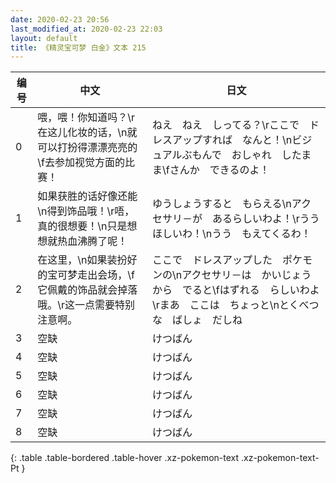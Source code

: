 ```yaml
---
date: 2020-02-23 20:56
last_modified_at: 2020-02-23 22:03
layout: default
title: 《精灵宝可梦 白金》文本 215
---
```

| 编号 | 中文 | 日文 |
| ---- | ---- | ---- |
| 0 | 喂，喂！你知道吗？\r在这儿化妆的话，\n就可以打扮得漂漂亮亮的\f去参加视觉方面的比赛！ | ねえ　ねえ　しってる？\rここで　ドレスアップすれば　なんと！\nビジュアルぶもんで　おしゃれ　したまま\fさんか　できるのよ！ |
| 1 | 如果获胜的话好像还能\n得到饰品哦！\r唔，真的很想要！\n只是想想就热血沸腾了呢！ | ゆうしょうすると　もらえる\nアクセサリ－が　あるらしいわよ！\rうう　ほしいわ！\nうう　もえてくるわ！ |
| 2 | 在这里，\n如果装扮好的宝可梦走出会场，\f它佩戴的饰品就会掉落哦。\r这一点需要特别注意啊。 | ここで　ドレスアップした　ポケモンの\nアクセサリ－は　かいじょうから　でると\fはずれる　らしいわよ\rまあ　ここは　ちょっと\nとくべつな　ばしょ　だしね |
| 3 | 空缺 | けつばん |
| 4 | 空缺 | けつばん |
| 5 | 空缺 | けつばん |
| 6 | 空缺 | けつばん |
| 7 | 空缺 | けつばん |
| 8 | 空缺 | けつばん |
{: .table .table-bordered .table-hover .xz-pokemon-text .xz-pokemon-text-Pt }